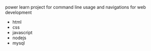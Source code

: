 power learn project for command line usage and navigations 
for web development 

* html
* css
* javascript
* nodejs
* mysql

